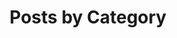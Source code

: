 ---
    title: "Posts by Category"
    layout: categories
    permalink: /categories/
    author_profile: false
    sidebar: 
        nav: "sidebar-posts"
---